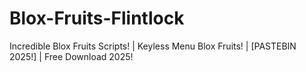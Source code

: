 # Blox-Fruits-Flintlock
Incredible Blox Fruits Scripts! | Keyless Menu Blox Fruits! | [PASTEBIN 2025!] | Free Download 2025!
